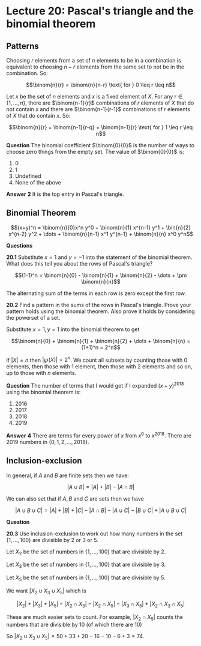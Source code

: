 # Lecture 20: Pascal's triangle and the binomial theorem

## Patterns

Choosing $r$ elements from a set of $n$ elements to be in a combination is
equivalent to choosing $n-r$ elements from the same set to not be in the
combination. So:

$$\binom{n}{r} = \binom{n}{n-r} \text{ for } 0 \leq r \leq n$$

Let $x$ be the set of $n$ elements and $x$ is a fixed element of $X$. For any $r
\in \{1, \dots, n\}$, there are $\binom{n-1}{r}$ combinations of $r$ elements of
$X$ that do not contain $x$ and there are $\binom{n-1}{r-1}$ combinations of $r$
elements of $X$ that do contain $x$. So:

$$\binom{n}{r} = \binom{n-1}{r-q} + \binom{n-1}{r} \text{ for } 1 \leq r \leq
n$$

**Question** The binomial coefficient $\binom{0}{0}$ is the number of ways to
choose zero things from the empty set. The value of $\binom{0}{0}$ is:

1. 0
2. 1
3. Undefined
4. None of the above

**Answer** **2** It is the top entry in Pascal's triangle.

## Binomial Theorem

$$(x+y)^n = \binom{n}{0}x^n y^0 + \binom{n}{1} x^{n-1} y^1 + \bin{n}{2} x^{n-2}
y^2 + \dots + \binom{n}{n-1} x^1 y^{n-1} + \binom{n}{n} x^0 y^n$$

**Questions**

**20.1** Substitute $x=1$ and $y=-1$ into the statement of the binomial theorem.
What does this tell you about the rows of Pascal's triangle?

$$(1-1)^n = \binom{n}{0} - \binom{n}{1} + \binom{n}{2} - \dots + \pm
\binom{n}{n}$$

The alternating sum of the terms in each row is zero except the first row.

**20.2** Find a pattern in the sums of the rows in Pascal's triangle. Prove your
pattern holds using the binomial theorem. Also prove it holds by considering the
powerset of a set.

Substitute $x=1, y=1$ into the binomial theorem to get

$$\binom{n}{0} + \binom{n}{1} + \binom{n}{2} + \dots + \binom{n}{n} = (1+1)^n
= 2^n$$

If $|X| = n$ then $|\wp(X)| = 2^n$. We count all subsets by counting those with
0 elements, then those with 1 element, then those with 2 elements and so on, up
to those with $n$ elements.

**Question** The number of terms that I would get if I expanded $(x+y)^{2018}$
using the binomial theorem is:

1. 2016
2. 2017
3. 2018
4. 2019

**Answer** **4** There are terms for every power of $x$ from $x^0$ to
$x^{2018}$. There are 2019 numbers in $\{0,1,2,\dots,2018\}$.

## Inclusion-exclusion

In general, if $A$ and $B$ are finite sets then we have:

$$|A \cup B| = |A| + |B| - |A \cap B|$$

We can also set that if $A, B$ and $C$ are sets then we have

$$|A \cup B \cup C| = |A| + |B| + |C| - |A \cap B| - |A \cup C| - |B \cup C| +
|A \cup B \cup C|$$

**Question**

**20.3** Use inclusion-exclusion to work out how many numbers in the set $\{1,
\dots, 100\}$ are divisible by 2 or 3 or 5.

Let $X_2$ be the set of numbers in $\{1, \dots, 100\}$ that are divisible by 2.

Let $X_3$ be the set of numbers in $\{1, \dots, 100\}$ that are divisible by 3.

Let $X_5$ be the set of numbers in $\{1, \dots, 100\}$ that are divisible by 5.

We want $|X_2 \cup X_3 \cup X_5|$ which is

$$|X_2|+|X_3|+|X_5|-|X_2 \cap X_3| - |X_2 \cap X_5| - |X_3 \cap X_5| + |X_2 \cap
X_3 \cap X_5|$$

These are much easier sets to count. For example, $|X_2 \cap X_5|$ counts the
numbers that are divisible by 10 (of which there are 10)

So $|X_2 \cup X_3 \cup X_5| = 50 + 33 + 20 - 16 - 10 - 6 + 3 = 74$.
